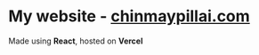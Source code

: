 # My website - [chinmaypillai.com](https://www.chinmaypillai.com "My Website")

Made using **React**, hosted on **Vercel**